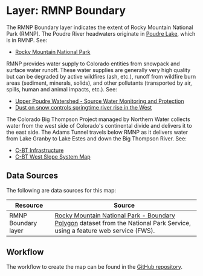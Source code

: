 # Layer: RMNP Boundary 

The RMNP Boundary layer indicates the extent of Rocky Mountain National Park (RMNP).
The Poudre River headwaters originate in [Poudre Lake](https://en.wikipedia.org/wiki/Poudre_Lake),
which is in RMNP.  See:

* [Rocky Mountain National Park](https://www.nps.gov/romo/index.htm)

RMNP provides water supply to Colorado entities from snowpack and surface water runoff.
These water supplies are generally very high quality but can be degraded by
active wildfires (ash, etc.), runoff from wildfire burn areas (sediment, minerals, solids),
and other pollutants (transported by air, spills, human and animal impacts, etc.).  See:

* [Upper Poudre Watershed - Source Water Monitoring and Protection](https://www.fcgov.com/utilities/what-we-do/water/water-quality/source-water-monitoring/upper-poudre-quality-monitoring)
* [Dust on snow controls springtime river rise in the West](https://climate.nasa.gov/news/2674/dust-on-snow-controls-springtime-river-rise-in-west/)

The Colorado Big Thompson Project managed by Northern Water collects water from the west side of Colorado's continental divide
and delivers it to the east side.  The Adams Tunnel travels below RMNP as it delivers water from Lake Granby to Lake Estes
and down the Big Thompson River.  See:

* [C-BT Infrastructure](https://www.northernwater.org/what-we-do/deliver-water/colorado-big-thompson-project/cbt-infrastructure)
* [C-BT West Slope System Map](https://www.northernwater.org/getmedia/3295d08c-b335-4a86-b757-ced7ef37a2b7/West-Slope-Collection.pdf)

## Data Sources

The following are data sources for this map:

| **Resource** | **Source** |
| -- | -- |
| RMNP Boundary layer | [Rocky Mountain National Park - Boundary Polygon](https://romo-nps.opendata.arcgis.com/datasets/rocky-mountain-national-park-boundary-polygon?geometry=-108.135%2C39.988%2C-103.271%2C40.721) dataset from the National Park Service, using a feature web service (FWS). |

## Workflow

The workflow to create the map can be found in the [GitHub repository](https://github.com/OpenWaterFoundation/owf-infomapper-poudre/tree/master/workflow/CurrentConditions/Environment-Wildfires).

